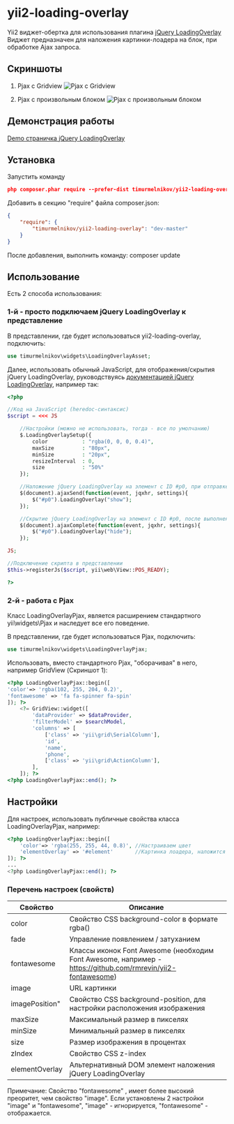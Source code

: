 yii2-loading-overlay
================
Yii2 виджет-обертка для использования плагина [jQuery LoadingOverlay](https://gasparesganga.com/labs/jquery-loading-overlay/)  
Виджет предназначен для наложения картинки-лоадера на блок, при обработке Ajax запроса.

## Скриншоты

1. Pjax с Gridview
![Pjax с Gridview](https://goo.gl/photos/7WPrq2N6PTvHbs177)

2. Pjax с произвольным блоком
![Pjax с произвольным блоком](https://goo.gl/photos/FsggqXQktVfrAAjz9)

## Демонстрация работы

[Demo страничка jQuery LoadingOverlay](https://gasparesganga.com/labs/jquery-loading-overlay/)

## Установка

Запустить команду
``` json
php composer.phar require --prefer-dist timurmelnikov/yii2-loading-overlay "dev-master"
```

Добавить в секцию "require" файла composer.json:
``` json
{
    "require": {
        "timurmelnikov/yii2-loading-overlay": "dev-master"
    }
}
```
После добавления, выполнить команду: composer update

## Использование

Есть 2 способа использования:

### 1-й - просто подключаем jQuery LoadingOverlay к представление

В представлении, где будет использоваться yii2-loading-overlay, подключить:
``` php
use timurmelnikov\widgets\LoadingOverlayAsset;
```

Далее, использовать обычный JavaScript, для отображения/скрытия jQuery LoadingOverlay, руководствуясь  [документацией jQuery LoadingOverlay](https://gasparesganga.com/labs/jquery-loading-overlay/), например так:
``` php
<?php

//Код на JavaScript (heredoc-синтаксис)
$script = <<< JS

    //Настройки (можно не использовать, тогда - все по умолчанию)
    $.LoadingOverlaySetup({
        color           : "rgba(0, 0, 0, 0.4)",
        maxSize         : "80px",
        minSize         : "20px",
        resizeInterval  : 0,
        size            : "50%"
    });

    //Наложение jQuery LoadingOverlay на элемент с ID #p0, при отправке AJAX-запроса
    $(document).ajaxSend(function(event, jqxhr, settings){
        $("#p0").LoadingOverlay("show");
    });

    //Скрытие jQuery LoadingOverlay на элемент с ID #p0, после выполнения AJAX-запроса
    $(document).ajaxComplete(function(event, jqxhr, settings){
        $("#p0").LoadingOverlay("hide");
    });

JS;

//Подключение скрипта в представлении
$this->registerJs($script, yii\web\View::POS_READY);

?>
```

### 2-й - работа с Pjax

Класс LoadingOverlayPjax, является расширением стандартного yii\widgets\Pjax и наследует все его поведение.

В представлении, где будет использоваться Pjax, подключить:
``` php
use timurmelnikov\widgets\LoadingOverlayPjax;
```

Использовать, вместо стандартного Pjax, "оборачивая" в него, например GridView (Скриншот 1):
``` php
<?php LoadingOverlayPjax::begin([
'color'=> 'rgba(102, 255, 204, 0.2)',
'fontawesome' => 'fa fa-spinner fa-spin'
]); ?>
    <?= GridView::widget([
        'dataProvider' => $dataProvider,
        'filterModel' => $searchModel,
        'columns' => [
            ['class' => 'yii\grid\SerialColumn'],
            'id',
            'name',
            'phone',
            ['class' => 'yii\grid\ActionColumn'],
        ],
    ]); ?>
<?php LoadingOverlayPjax::end(); ?>
```

## Настройки

Для настроек, использовать публичные свойства класса LoadingOverlayPjax, например:
``` php
<?php LoadingOverlayPjax::begin([
    'color'=> 'rgba(255, 255, 44, 0.8)', //Настраиваем цвет
    'elementOverlay' => '#element'       //Картинка лоадера, наложится на DOM элемент с id="element"
]); ?>
...
<?php LoadingOverlayPjax::end(); ?>
```

### Перечень настроек (свойств)

Свойство | Описание
------------ | -------------
color | Свойство CSS background-color в формате rgba()
fade | Управление появлением / затуханием
fontawesome | Классы иконок Font Awesome (необходим Font Awesome, например - https://github.com/rmrevin/yii2-fontawesome)
image | URL картинки
imagePosition" | Свойство CSS background-position, для настройки расположения изображения
maxSize | Максимальный размер в пикселях
minSize | Минимальный размер в пикселях
size | Размер изображения в процентах
zIndex | Свойство CSS z-index
elementOverlay | Альтернативный DOM элемент наложения jQuery LoadingOverlay

Примечание: Свойство "fontawesome" , имеет более высокий преоритет, чем свойство "image". Если установлены 2 настройки "image" и "fontawesome", "image" - игнорируется, "fontawesome" - отображается.